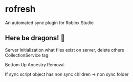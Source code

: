 # rofresh

An automated sync plugin for Roblox Studio

## Here be dragons! 🐉

Server
	Initialization
		what files exist on server, delete others
		CollectionService tag

Bottom Up Ancestry Removal

If sync script object has non sync children -> non sync folder
